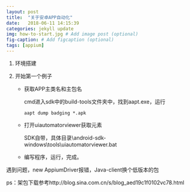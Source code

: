 ```yaml
---
layout: post
title:  "关于安卓APP自动化"
date:   2018-06-11 14:15:39
categories: jekyll update
img: how-to-start.jpg # Add image post (optional)
fig-caption: # Add figcaption (optional)
tags: [appium]
---
```


1. 环境搭建

2. 开始第一个例子

   - 获取APP主类名和主包名

     cmd进入sdk中的build-tools文件夹中，找到aapt.exe，运行

     ```
     aapt dump badging *.apk
     ```

   - 打开uiautomatorviewer获取元素

     SDK自带，具体目录\android-sdk-windows\tools\uiautomatorviewer.bat

   - ​编写程序，运行，完成。



遇到问题，new AppiumDriver报错，Java-client换个低版本的包

ps：架包下载参考http://blog.sina.com.cn/s/blog_aed19c1f0102vc78.html